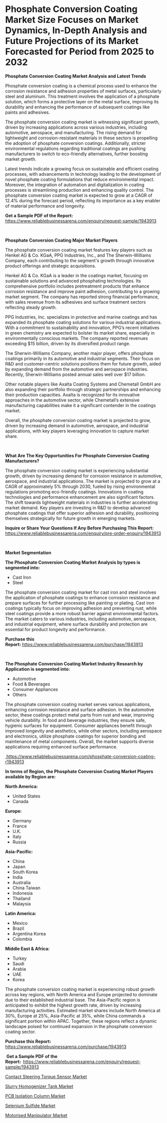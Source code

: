 <p><h1>Phosphate Conversion Coating Market Size Focuses on Market Dynamics, In-Depth Analysis and Future Projections of its Market Forecasted for Period from 2025 to 2032</h1></p><p><strong>Phosphate Conversion Coating Market Analysis and Latest Trends</strong></p>
<p><p>Phosphate conversion coating is a chemical process used to enhance the corrosion resistance and adhesion properties of metal surfaces, particularly steel and aluminum. This treatment involves the application of a phosphate solution, which forms a protective layer on the metal surface, improving its durability and enhancing the performance of subsequent coatings like paints and adhesives.</p><p>The phosphate conversion coating market is witnessing significant growth, driven by increasing applications across various industries, including automotive, aerospace, and manufacturing. The rising demand for lightweight and corrosion-resistant materials in these sectors is propelling the adoption of phosphate conversion coatings. Additionally, stricter environmental regulations regarding traditional coatings are pushing manufacturers to switch to eco-friendly alternatives, further boosting market growth.</p><p>Latest trends indicate a growing focus on sustainable and efficient coating processes, with advancements in technology leading to the development of novel phosphate coating formulations that reduce environmental impact. Moreover, the integration of automation and digitalization in coating processes is streamlining production and enhancing quality control. The phosphate conversion coating market is expected to grow at a CAGR of 12.4% during the forecast period, reflecting its importance as a key enabler of material performance and longevity.</p></p>
<p><strong>Get a Sample PDF of the Report:&nbsp;</strong> <a href="https://www.reliablebusinessarena.com/enquiry/request-sample/1943913?utm_campaign=2933&utm_medium=2&utm_source=Github&utm_content=ia&utm_term=02042025&utm_id=phosphate-conversion-coating">https://www.reliablebusinessarena.com/enquiry/request-sample/1943913</a></p>
<p>&nbsp;</p>
<p><strong>Phosphate Conversion Coating Major Market Players</strong></p>
<p><p>The phosphate conversion coating market features key players such as Henkel AG & Co. KGaA, PPG Industries, Inc., and The Sherwin-Williams Company, each contributing to the segment's growth through innovative product offerings and strategic acquisitions. </p><p>Henkel AG & Co. KGaA is a leader in the coatings market, focusing on sustainable solutions and advanced phosphating technologies. Its comprehensive portfolio includes pretreatment products that enhance corrosion resistance and improve paint adhesion, contributing to a growing market segment. The company has reported strong financial performance, with sales revenue from its adhesives and surface treatment sectors reflecting steady growth.</p><p>PPG Industries, Inc. specializes in protective and marine coatings and has expanded its phosphate coating solutions for various industrial applications. With a commitment to sustainability and innovation, PPG’s recent initiatives in green chemistry are expected to bolster its market share, especially in environmentally conscious markets. The company reported revenues exceeding $15 billion, driven by its diversified product range.</p><p>The Sherwin-Williams Company, another major player, offers phosphate coatings primarily in its automotive and industrial segments. Their focus on R&D and customer-centric solutions positions them for future growth, aided by expanding demand from the automotive and aerospace industries. Recently, Sherwin-Williams posted annual sales well over $17 billion.</p><p>Other notable players like Axalta Coating Systems and Chemetall GmbH are also expanding their portfolio through strategic partnerships and enhancing their production capacities. Axalta is recognized for its innovative approaches in the automotive sector, while Chemetall’s extensive manufacturing capabilities make it a significant contender in the coatings market.</p><p>Overall, the phosphate conversion coating market is projected to grow, driven by increasing demand in automotive, aerospace, and industrial applications, with key players leveraging innovation to capture market share.</p></p>
<p>&nbsp;</p>
<p><strong>What Are The Key Opportunities For Phosphate Conversion Coating Manufacturers?</strong></p>
<p><p>The phosphate conversion coating market is experiencing substantial growth, driven by increasing demand for corrosion resistance in automotive, aerospace, and industrial applications. The market is projected to grow at a CAGR of approximately 5% through 2030, fueled by rising environmental regulations promoting eco-friendly coatings. Innovations in coating technologies and performance enhancement are also significant factors. The shift towards lightweight materials in industries is further accelerating market demand. Key players are investing in R&D to develop advanced phosphate coatings that offer superior adhesion and durability, positioning themselves strategically for future growth in emerging markets.</p></p>
<p><strong>Inquire or Share Your Questions If Any Before Purchasing This Report:</strong> <a href="https://www.reliablebusinessarena.com/enquiry/pre-order-enquiry/1943913?utm_campaign=2933&utm_medium=2&utm_source=Github&utm_content=ia&utm_term=02042025&utm_id=phosphate-conversion-coating">https://www.reliablebusinessarena.com/enquiry/pre-order-enquiry/1943913</a></p>
<p>&nbsp;</p>
<p><strong>Market Segmentation</strong></p>
<p><strong>The Phosphate Conversion Coating Market Analysis by types is segmented into:</strong></p>
<p><ul><li>Cast Iron</li><li>Steel</li></ul></p>
<p><p>The phosphate conversion coating market for cast iron and steel involves the application of phosphate coatings to enhance corrosion resistance and prepare surfaces for further processing like painting or plating. Cast iron coatings typically focus on improving adhesion and preventing rust, while steel coatings provide a more robust barrier against environmental factors. The market caters to various industries, including automotive, aerospace, and industrial equipment, where surface durability and protection are essential for product longevity and performance.</p></p>
<p><strong>Purchase this Report:&nbsp;</strong><a href="https://www.reliablebusinessarena.com/purchase/1943913?utm_campaign=2933&utm_medium=2&utm_source=Github&utm_content=ia&utm_term=02042025&utm_id=phosphate-conversion-coating">https://www.reliablebusinessarena.com/purchase/1943913</a></p>
<p>&nbsp;</p>
<p><strong>The Phosphate Conversion Coating Market Industry Research by Application is segmented into:</strong></p>
<p><ul><li>Automotive</li><li>Food & Beverages</li><li>Consumer Appliances</li><li>Others</li></ul></p>
<p><p>The phosphate conversion coating market serves various applications, enhancing corrosion resistance and surface adhesion. In the automotive sector, these coatings protect metal parts from rust and wear, improving vehicle durability. In food and beverage industries, they ensure safe, hygienic surfaces for equipment. Consumer appliances benefit through improved longevity and aesthetics, while other sectors, including aerospace and electronics, utilize phosphate coatings for superior bonding and maintenance of metal components. Overall, the market supports diverse applications requiring enhanced surface performance.</p></p>
<p><a href="https://www.reliablebusinessarena.com/phosphate-conversion-coating-r1943913?utm_campaign=2933&utm_medium=2&utm_source=Github&utm_content=ia&utm_term=02042025&utm_id=phosphate-conversion-coating">&nbsp;https://www.reliablebusinessarena.com/phosphate-conversion-coating-r1943913</a></p>
<p><strong>In terms of Region, the Phosphate Conversion Coating Market Players available by Region are:</strong></p>
<p>
    <p> <strong> North America: </strong>
        <ul>
            <li>United States</li>
            <li>Canada</li>
        </ul>
        </p> 
    <p> <strong> Europe: </strong>
        <ul>
            <li>Germany</li>
            <li>France</li>
            <li>U.K.</li>
            <li>Italy</li>
            <li>Russia</li>
        </ul>
        </p> 
    <p> <strong> Asia-Pacific: </strong>
        <ul>
            <li>China</li>
            <li>Japan</li>
            <li>South Korea</li>
            <li>India</li>
            <li>Australia</li>
            <li>China Taiwan</li>
            <li>Indonesia</li>
            <li>Thailand</li>
            <li>Malaysia</li>
        </ul>
        </p> 
    <p> <strong> Latin America: </strong>
        <ul>
            <li>Mexico</li>
            <li>Brazil</li>
            <li>Argentina Korea</li>
            <li>Colombia</li>
        </ul>
        </p> 
    <p> <strong> Middle East & Africa: </strong>
        <ul>
            <li>Turkey</li>
            <li>Saudi</li>
            <li>Arabia</li>
            <li>UAE</li>
            <li>Korea</li>
        </ul>
    </p>
    </p>
<p><p>The phosphate conversion coating market is experiencing robust growth across key regions, with North America and Europe projected to dominate due to their established industrial base. The Asia-Pacific region is anticipated to exhibit the highest growth rate, driven by increasing manufacturing activities. Estimated market shares include North America at 30%, Europe at 25%, Asia-Pacific at 35%, while China commands a significant portion within APAC. Together, these regions reflect a dynamic landscape poised for continued expansion in the phosphate conversion coating sector.</p></p>
<p><strong>Purchase this Report: </strong><a href="https://www.reliablebusinessarena.com/purchase/1943913?utm_campaign=2933&utm_medium=2&utm_source=Github&utm_content=ia&utm_term=02042025&utm_id=phosphate-conversion-coating">https://www.reliablebusinessarena.com/purchase/1943913</a></p>
<p>&nbsp;<strong>Get a Sample PDF of the Report:&nbsp;&nbsp;</strong><a href="https://www.reliablebusinessarena.com/enquiry/request-sample/1943913?utm_campaign=2933&utm_medium=2&utm_source=Github&utm_content=ia&utm_term=02042025&utm_id=phosphate-conversion-coating">https://www.reliablebusinessarena.com/enquiry/request-sample/1943913</a></p>
<p><strong></strong></p>
<p><p><a href="https://www.linkedin.com/pulse/complete-swot-analysis-contact-steering-torque-sensor-market-wqnsc?utm_campaign=2933&utm_medium=2&utm_source=Github&utm_content=ia&utm_term=02042025&utm_id=phosphate-conversion-coating">Contact Steering Torque Sensor Market</a></p><p><a href="https://www.linkedin.com/pulse/explore-slurry-homogenizer-tank-markets-growth-trajectory-kow2f?utm_campaign=2933&utm_medium=2&utm_source=Github&utm_content=ia&utm_term=02042025&utm_id=phosphate-conversion-coating">Slurry Homogenizer Tank Market</a></p><p><a href="https://www.linkedin.com/pulse/pcb-isolation-column-market-size-expected-grow-cagr-84-from-q3idc?utm_campaign=2933&utm_medium=2&utm_source=Github&utm_content=ia&utm_term=02042025&utm_id=phosphate-conversion-coating">PCB Isolation Column Market</a></p><p><a href="https://github.com/guinoopandam/Market-Research-Report-List-1/blob/main/selenium-sulfide-market.md?utm_campaign=2933&utm_medium=2&utm_source=Github&utm_content=ia&utm_term=02042025&utm_id=phosphate-conversion-coating">Selenium Sulfide Market</a></p><p><a href="https://www.linkedin.com/pulse/motorised-manipulator-market-size-growth-analysis-2025-2032-tepcf?utm_campaign=2933&utm_medium=2&utm_source=Github&utm_content=ia&utm_term=02042025&utm_id=phosphate-conversion-coating">Motorised Manipulator Market</a></p></p>